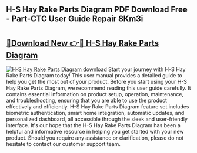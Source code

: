 ## H-S Hay Rake Parts Diagram PDF Download Free - Part-CTC User Guide Repair 8Km3i

# <h2><a href="http://dfnrea8.blite.top/?on=H-S+Hay+Rake+Parts+Diagram">🔗Download New 👉🔴 H-S Hay Rake Parts Diagram</a></h2>

[![H-S Hay Rake Parts Diagram download](https://i.imgur.com/lujVjoI.png)](http://dfnrea8.blite.top/?on=H-S+Hay+Rake+Parts+Diagram)
Start your journey with H-S Hay Rake Parts Diagram today! This user manual provides a detailed guide to help you get the most out of your product. Before you start using your H-S Hay Rake Parts Diagram, we recommend reading this user guide carefully. It contains essential information on product setup, operation, maintenance, and troubleshooting, ensuring that you are able to use the product effectively and efficiently. H-S Hay Rake Parts Diagram feature set includes biometric authentication, smart home integration, automatic updates, and personalized dashboard, all accessible through the sleek and user-friendly interface. It's our hope that the H-S Hay Rake Parts Diagram has been a helpful and informative resource in helping you get started with your new product. Should you require any assistance or clarification, please do not hesitate to contact our customer support team.
